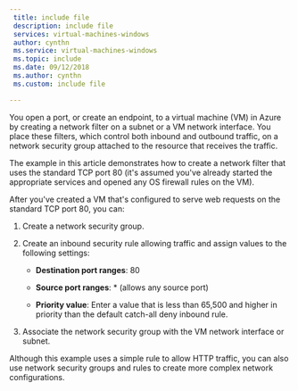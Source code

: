 ```yaml
---
 title: include file
 description: include file
 services: virtual-machines-windows
 author: cynthn
 ms.service: virtual-machines-windows
 ms.topic: include
 ms.date: 09/12/2018
 ms.author: cynthn
 ms.custom: include file

---
```


You open a port, or create an endpoint, to a virtual machine (VM) in Azure by creating a network filter on a subnet or a VM network interface. You place these filters, which control both inbound and outbound traffic, on a network security group attached to the resource that receives the traffic.

The example in this article demonstrates how to create a network filter that uses the standard TCP port 80 (it's assumed you've already started the appropriate services and opened any OS firewall rules on the VM).

After you've created a VM that's configured to serve web requests on the standard TCP port 80, you can:

1. Create a network security group.

2. Create an inbound security rule allowing traffic and assign values to the following settings:

   - **Destination port ranges**: 80

   - **Source port ranges**: * (allows any source port)

   - **Priority value**: Enter a value that is less than 65,500 and higher in priority than the default catch-all deny inbound rule.

3. Associate the network security group with the VM network interface or subnet.

Although this example uses a simple rule to allow HTTP traffic, you can also use network security groups and rules to create more complex network configurations. 




